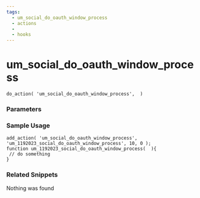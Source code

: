 ```yaml
---
tags: 
  - um_social_do_oauth_window_process
  - actions
  - 
  - hooks
---
```

# um\_social\_do\_oauth\_window\_process

``` php:no-line-numbers
do_action( 'um_social_do_oauth_window_process',  )
```
<div class='hook-sep'></div>

### Parameters

<div class='hook-sep'></div>



### Sample Usage

``` php:no-line-numbers
add_action( 'um_social_do_oauth_window_process', 'um_1192023_social_do_oauth_window_process', 10, 0 );
function um_1192023_social_do_oauth_window_process(  ){
 // do something
}
```
<div class='hook-sep'></div>



### Related Snippets

Nothing was found

